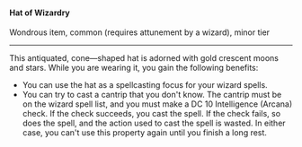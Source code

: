 #### Hat of Wizardry

Wondrous item, common (requires attunement by a wizard), minor tier

---

This antiquated, cone—shaped hat is adorned with gold crescent moons and stars. While you are wearing it, you gain the following benefits:

- You can use the hat as a spellcasting focus for your wizard spells.
- You can try to cast a cantrip that you don't know. The cantrip must be on the wizard spell list, and you must make a DC 10 Intelligence (Arcana) check. If the check succeeds, you cast the spell. If the check fails, so does the spell, and the action used to cast the spell is wasted. In either case, you can't use this property again until you finish a long rest.